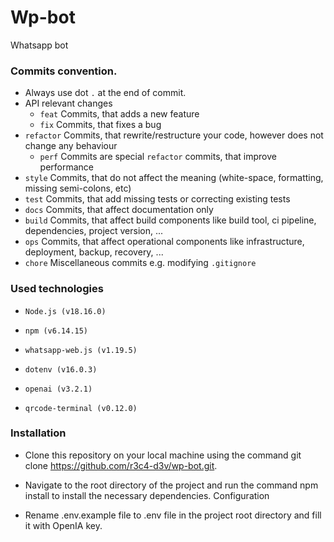 # Wp-bot
Whatsapp bot

### Commits convention.
* Always use dot `.` at the end of commit. 
* API relevant changes
    * `feat` Commits, that adds a new feature
    * `fix` Commits, that fixes a bug
* `refactor` Commits, that rewrite/restructure your code, however does not change any behaviour
    * `perf` Commits are special `refactor` commits, that improve performance
* `style` Commits, that do not affect the meaning (white-space, formatting, missing semi-colons, etc)
* `test` Commits, that add missing tests or correcting existing tests
* `docs` Commits, that affect documentation only
* `build` Commits, that affect build components like build tool, ci pipeline, dependencies, project version, ...
* `ops` Commits, that affect operational components like infrastructure, deployment, backup, recovery, ...
* `chore` Miscellaneous commits e.g. modifying `.gitignore`
  
### Used technologies
* `Node.js (v18.16.0)`


* `npm (v6.14.15)`


* `whatsapp-web.js (v1.19.5)`


* `dotenv (v16.0.3)`


* `openai (v3.2.1)`


* `qrcode-terminal (v0.12.0)`

### Installation
* Clone this repository on your local machine using the command git clone https://github.com/r3c4-d3v/wp-bot.git.


* Navigate to the root directory of the project and run the command npm install to install the necessary dependencies.
Configuration


* Rename .env.example file to .env file in the project root directory and fill it with OpenIA key.